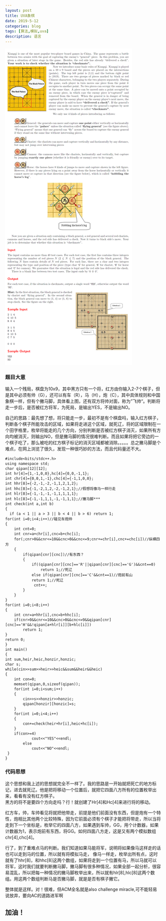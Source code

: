 ```yaml
---
layout: post
title: UVA象棋
date: 2019-5-12
categories: blog
tags: [算法,模拟,uva]
description: 语言
---
```

![象棋](/img/uva1589.png)
### 题目大意
输入一个残局，棋盘为10x9，其中黑方只有一个将，红方由你输入2-7个棋子，但是其中必须有帅（G），还可以有车（R），马（H），炮（C），其中具体规则和中国象棋一样，但有个撇马脚，具体看上图，还有双方将帅对面，称为”飞帅“。判断将走一步后，是否被红方将军，为死局，是输出YES，不是输出NO。<br/>

自己的思路：最先想了想，将只能走一步，最初不是有个棋盘吗，输入红方棋子，判断各个棋子所能攻击的区域，如果将走进这个区域，就死辽，将的区域限制在一个田字格里，枚举将能走的几个方向，分别判断是否被红方棋子消灭，如果所有方向均被消灭，则输出NO，但是撇马脚的情况很难判断。而且如果将把它旁边的一个棋子吃了，那么被吃的红方棋子标记的消灭区域都被消除。。。。。总之撇马脚是个难点，在网上浏览了很久，发现一种很巧妙的方法，而且代码量还不大。<br/>

    #include<bits/stdc++.h>
    using namespace std;
    char qipan[12][12];
    int hr[4]={1,-1,0,0},hc[4]={0,0,-1,1};
    int chr[4]={0,0,1,-1},chc[4]={-1,1,0,0};
    int hhr[8]={-2,-1,-2,-1,1,2,1,2};
    int hhc[8]={-1,-2,1,2,-2,-1,2,1};//假想将像马一样行走
    int hlr[8]={-1,-1,-1,-1,1,1,1,1};
    int hlc[8]={-1,-1,1,1,-1,-1,1,1};//撇马脚***
    int check(int a,int b)
    {
      if (a < 1 || a > 3 || b < 4 || b > 6) return 1;
    for(int i=0;i<4;i++)//碰见车炮帅
    {
        int cnt=0;
        int cnr=a+chr[i],cnc=b+chc[i];
        for(;cnr>0&&cnr<=10&&cnc>0&&cnc<=9;cnr+=chr[i],cnc+=chc[i])//纵横四方
        {
            if(qipan[cnr][cnc])//有东西？
            {
                if((qipan[cnr][cnc]=='R'||qipan[cnr][cnc]=='G')&&cnt==0)
                    return 1;//死辽
                else if(qipan[cnr][cnc]=='C'&&cnt==1)//炮前有山
                return 1;//死辽
                 cnt++;
            }
        }
    }
    for(int i=0;i<8;i++)
    {
        int cnr=a+hhr[i],cnc=b+hhc[i];
        if(cnr>0&&cnr<=10&&cnc>0&&cnc<=9&&qipan[cnr][cnc]=='H'&&!qipan[a+hlr[i]][b+hlc[i]])
            return 1;
    }
    return 0;
    }
    int main()
    {
    int sum,heir,heic,honzir,honzic;
    char s;
    while(cin>>sum>>heir>>heic&&sum&&heir&&heic)
    {
        int con=0;
        memset(qipan,0,sizeof(qipan));
        for(int i=0;i<sum;i++)
        {
            cin>>s>>honzir>>honzic;
            qipan[honzir][honzic]=s;
        }
        for(int i=0;i<4;i++)
        {
            con+=check(heir+hr[i],heic+hc[i]);
        }
        if(con>=4)
                cout<<"YES"<<endl;
            else
                cout<<"NO"<<endl;
     }
    }

### 代码思想
这个思想和我上述的思想就完全不一样了。我的思路是一开始就把死亡的地方标记，进去就死辽。他是把将移动一个位置后，就把它四面八方所有的位置枚举出来，看看有没有红方棋子。<br/>
黑方的将不是要四个方向走吗？行！就创建了Hr[4]和Hc[4]来进行将的移动。<br/>

红方车，帅，车帅看见将就把他带走，前提是他们前面没有东西，但是炮有一个特性，炮相比其他两个比较特殊，因为它前面必须有个棋子才能把将带走，所以当将走到下一个坐标是，枚举它的四面八方，如果遇到车帅，GG，用个计数器，如果计数器为1，表示炮前有东西，将GG。如何四面八方走，这是又有两个模拟数组chr[4],chc[4]。<br/>

行了，到了重难点马的判断。我们知道如果马能将军，说明将如果像马这样走的话也可以走到马的位置，所以就有将模拟马走，
像马一样走，枚举出所有点，这时就有了hhr[8]，和hhc[8]这两个数组，如果将走到一个位置有马，所以马就可以将军，这时我们就要判断撇马脚，撇马脚有很多种情况，如果全部一起分析，很容易混乱，所以把每一种情况的撇马脚枚举出来，所以就有hlr[8],hlc[8]这两个数组。用这两个数组判断马是否撇马脚，就是是否有棋子撇它。<br/>

整体就是这样。对！很难，但ACM全名就是also challenge miracle,可不能轻易说放弃，要向AC的道路进军啊<br/>
## 加油！









